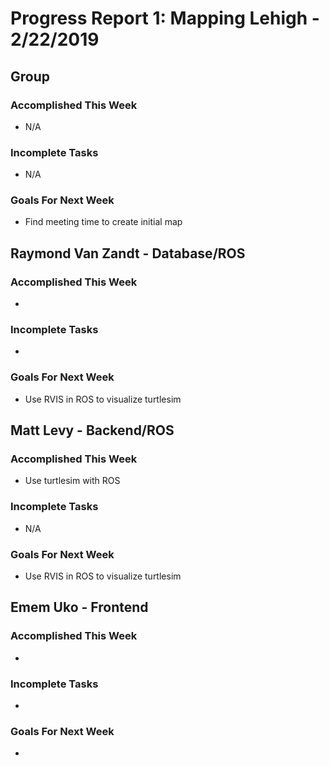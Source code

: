 # Progress Report 1:	Mapping Lehigh -		2/22/2019

## Group

### Accomplished This Week
* N/A

### Incomplete Tasks
* N/A

### Goals For Next Week
* Find meeting time to create initial map

## Raymond Van Zandt - Database/ROS

### Accomplished This Week
* 

### Incomplete Tasks
* 

### Goals For Next Week
* Use RVIS in ROS to visualize turtlesim

## Matt Levy - Backend/ROS

### Accomplished This Week
* Use turtlesim with ROS

### Incomplete Tasks
* N/A

### Goals For Next Week
* Use RVIS in ROS to visualize turtlesim

## Emem Uko - Frontend

### Accomplished This Week
* 

### Incomplete Tasks
* 

### Goals For Next Week
* 

